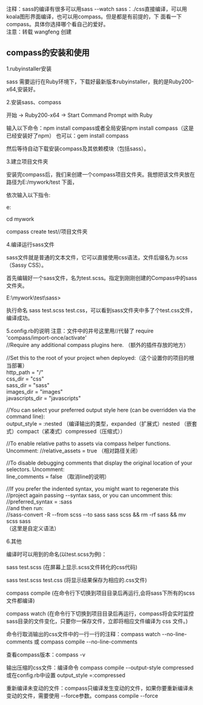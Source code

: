 注释：sass的编译有很多可以用sass --watch sass：./css直接编译，可以用koala图形界面编译，也可以用compass。但是都是有前提的，下
面看一下compass。具体你选择哪个看自己的爱好。                             
注意：转载 wangfeng 创建                                                                                                                                                                                                                         
<h2>compass的安装和使用</h2>
1.rubyinstaller安装

sass 需要运行在Ruby环境下，下载好最新版本rubyinstaller，我的是Ruby200-x64,安装好。

2.安装sass、compass

开始 -> Ruby200-x64 ->  Start Command Prompt with Ruby

输入以下命令：npm install compass或者全局安装npm install compass（这是已经安装好了npm）
也可以：gem install compass

然后等待自动下载安装compass及其依赖模块（包括sass）。



3.建立项目文件夹

安装完compass后，我们来创建一个compass项目文件夹。我想把该文件夹放在 路径为E:/mywork/test 下面，

依次输入以下指令:

e:                              

cd mywork                 

compass create test//项目文件夹



4.编译运行sass文件

sass文件就是普通的文本文件，它可以直接使用css语法，文件后缀名为.scss（Sassy CSS）。

首先编辑好一个sass文件，名为test.scss。指定到刚刚创建的Compass中的sass文件夹。



E:\mywork\test\sass>

执行命名 sass test.scss test.css，可以看到sass文件夹中多了个test.css文件，编译成功。


5.config.rb的说明
注意：文件中的井号这里用//代替了
require 'compass/import-once/activate'                  
//Require any additional compass plugins here. （额外的插件存放的地方）                         

//Set this to the root of your project when deployed:（这个设置你的项目的根当部署）                   
http_path = "/"                               
css_dir = "css"                           
sass_dir = "sass"                                 
images_dir = "images"                                 
javascripts_dir = "javascripts"                                         
                                                          
//You can select your preferred output style here (can be overridden via the command line):                                 
output_style = :nested   （编译输出的类型，expanded（扩展式）nested （嵌套式）compact（紧凑式）compressed（压缩式））
                          
//To enable relative paths to assets via compass helper functions. Uncomment:                                               //relative_assets = true （相对路径关闭）                                                                      
                                        
//To disable debugging comments that display the original location of your selectors. Uncomment:                            
line_comments = false （取消line的说明）                              


//If you prefer the indented syntax, you might want to regenerate this                          
//project again passing --syntax sass, or you can uncomment this:                             
//preferred_syntax = :sass                                
//and then run:                               
//sass-convert -R --from scss --to sass sass scss && rm -rf sass && mv scss sass                                
（这里是自定义语法）                                      

6.其他

编译时可以用到的命名(以test.scss为例)：

sass test.scss     (在屏幕上显示.scss文件转化的css代码)

sass test.scss test.css (将显示结果保存为相应的.css文件)

compass compile (在命令行下切换到项目目录后再运行,会将sass下所有的scss文件都编译)

compass watch (在命令行下切换到项目目录后再运行，compass将会实时监控 sass目录的文件变化，只要你一保存文件，立即将相应文件编译为 css 文件。)

命令行取消输出的css文件中的一行一行的注释：compass watch --no-line-comments 或 compass compile --no-line-comments

查看compass版本：compass -v

输出压缩的css文件：编译命令 compass compile --output-style compressed 或在config.rb中设置 output_style =:compressed

重新编译未变动的文件：compass只编译发生变动的文件，如果你要重新编译未变动的文件，需要使用 --force参数。compass compile --force
